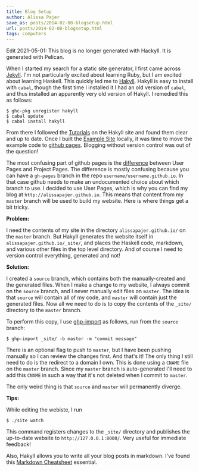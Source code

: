 ```yaml
---
title: Blog Setup
author: Alissa Pajer
save_as: posts/2014-02-08-blogsetup.html
url: posts/2014-02-08-blogsetup.html
tags: computers
---
```


Edit 2021-05-01: This blog is no longer generated with Hackyll. It is generated with Pelican.

When I started my search for a static site generator, I first came across [Jekyll](https://github.com/jekyll/jekyll). I'm not particularly excited about learning Ruby, but I am excited about learning Haskell.
This quickly led me to [Hakyll](http://jaspervdj.be/hakyll/). Hakyll is easy to install with `cabal`, though the first time I installed it I had an old version of `cabal`, and thus installed an apparently very old version of Hakyll. I remedied this as follows: 
```
$ ghc-pkg unregister hakyll
$ cabal update
$ cabal install hakyll
```
From there I followed the [Tutorials](http://jaspervdj.be/hakyll/tutorials.html) on the Hakyll site and found them clear and up to date. Once I built the [Example Site](http://jaspervdj.be/hakyll/tutorials/01-installation.html#building-the-example-site) locally, it was time to move the example code to [github pages](http://pages.github.com/). Blogging without version control was out of the question!

The most confusing part of github pages is the [difference](https://help.github.com/articles/user-organization-and-project-pages) between User Pages and Project Pages. The difference is mostly confusing because you can have a `gh-pages` branch in the repo `username/username.github.io`. In that case github needs to make an undocumented choice about which branch to use. I decided to use User Pages, which is why you can find my blog at `http://alissapajer.github.io`. This means that content from my `master` branch will be used to build my website. Here is where things get a bit tricky.

**Problem:**

I need the contents of my site in the directory `alissapajer.github.io/` on the `master` branch. But Hakyll generates the website itself in `alissapajer.github.io/_site/`, and places the Haskell code, markdown, and various other files in the top level directory. And of course I need to version control everything, generated and not!

**Solution:**

I created a `source` branch, which contains both the manually-created and the generated files. When I make a change to my website, I always commit on the `source` branch, and I never manually edit files on `master`. The idea is that `source` will contain all of my code, and `master` will contain just the generated files. Now all we need to do is to copy the contents of the `_site/` directory to the `master` branch. 

To perform this copy, I use [ghp-import](https://github.com/davisp/ghp-import) as follows, run from the `source` branch:

```
$ ghp-import _site/ -b master -m "commit message"
```
There is an optional flag to push to `master`, but I have been pushing manually so I can review the changes first. And that's it! The only thing I still need to do is the redirect to a domain I own. This is done using a `CNAME` file on the `master` branch. Since my `master` branch is auto-generated I'll need to add this `CNAME` in such a way that it's not deleted when I commit to `master`. 

The only weird thing is that `source` and `master` will permanently diverge.

**Tips:**

While editing the webiste, I run
```
$ ./site watch
```
This command registers changes to the `_site/` directory and publishes the up-to-date website to `http://127.0.0.1:8000/`. Very useful for immediate feedback!

Also, Hakyll allows you to write all your blog posts in markdown. I've found this [Markdown Cheatsheet](https://github.com/adam-p/markdown-here/wiki/Markdown-Cheatsheet) essential.
